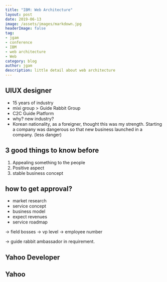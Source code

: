 ```yaml
---
title: "IBM: Web Architecture"
layout: post
date: 2019-06-13
image: /assets/images/markdown.jpg
headerImage: false
tag:
- jgam
- conference
- IBM
- web architecture
- Web
category: blog
author: jgam
description: little detail about web architecture
---
```


## UIUX designer
- 15 years of industry
- mixi group > Guide Rabbit Group
- C2C Guide Platform
- why? new industry?
- Korean nationality, as a foreigner, thought this was my strength. Starting a company was dangerous so that new business launched in a company. (less danger)

## 3 good things to know before
1. Appealing something to the people
2. Positive aspect
3. stable business concept

## how to get approval?
- market research
- service concept
- business model
- expect revenues
- service roadmap

-> field bosses
-> vp level
-> employee number

-> guide rabbit ambassador in requirement.

## Yahoo Developer


## Yahoo